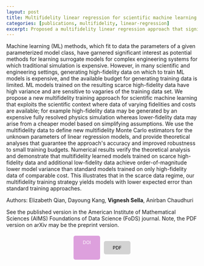 ```yaml
---
layout: post
title: Multifidelity linear regression for scientific machine learning from scarce data
categories: [publications, multifidelity, linear-regression]
excerpt: Proposed a multifidelity linear regression approach that significantly reduces model variance and improves robustness in data-scarce scenarios.
---
```


Machine learning (ML) methods, which fit to data the parameters of a given parameterized model class, have garnered significant interest as potential methods for learning surrogate models for complex engineering systems for which traditional simulation is expensive. However, in many scientific and engineering settings, generating high-fidelity data on which to train ML models is expensive, and the available budget for generating training data is limited. ML models trained on the resulting scarce high-fidelity data have high variance and are sensitive to vagaries of the training data set. We propose a new multifidelity training approach for scientific machine learning that exploits the scientific context where data of varying fidelities and costs are available; for example high-fidelity data may be generated by an expensive fully resolved physics simulation whereas lower-fidelity data may arise from a cheaper model based on simplifying assumptions. We use the multifidelity data to define new multifidelity Monte Carlo estimators for the unknown parameters of linear regression models, and provide theoretical analyses that guarantee the approach's accuracy and improved robustness to small training budgets. Numerical results verify the theoretical analysis and demonstrate that multifidelity learned models trained on scarce high-fidelity data and additional low-fidelity data achieve order-of-magnitude lower model variance than standard models trained on only high-fidelity data of comparable cost. This illustrates that in the scarce data regime, our multifidelity training strategy yields models with lower expected error than standard training approaches.

Authors: Elizabeth Qian, Dayoung Kang, **Vignesh Sella**, Anirban Chaudhuri

See the published version in the American Institute of Mathematical Sciences (AIMS) Foundations of Data Science (FoDS) journal. Note, the PDF version on arXiv may be the preprint version.

<div style="display: flex; justify-content: center; gap: 10px; margin-top: 20px;">
  <a href="https://www.aimsciences.org/article/doi/10.3934/fods.2024049" style="background-color: #dda0dd; color: white; padding: 10px; border-radius: 5px; text-decoration: none; font-size: 12px; display: inline-block; width: 50px; text-align: center;">DOI</a>

  <a href="https://arxiv.org/pdf/2403.08627" style="background-color: #d3d3d3; color: black; padding: 10px; border-radius: 5px; text-decoration: none; font-size: 12px; display: inline-block; width: 50px; text-align: center;">PDF</a>
</div>